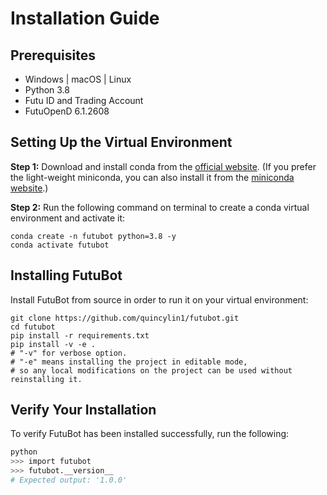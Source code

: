 # Installation Guide

## Prerequisites

- Windows | macOS | Linux
- Python 3.8
- Futu ID and Trading Account
- FutuOpenD 6.1.2608

## Setting Up the Virtual Environment

**Step 1:** Download and install conda from the [official website](https://conda.io/projects/conda/en/latest/user-guide/install/index.html). (If you prefer the light-weight miniconda, you can also install it from the [miniconda website](https://docs.conda.io/en/latest/miniconda.html).)

**Step 2:** Run the following command on terminal to create a conda virtual environment and activate it:

```shell
conda create -n futubot python=3.8 -y
conda activate futubot
```

## Installing FutuBot

Install FutuBot from source in order to run it on your virtual environment:

```shell
git clone https://github.com/quincylin1/futubot.git
cd futubot
pip install -r requirements.txt
pip install -v -e .
# "-v" for verbose option.
# "-e" means installing the project in editable mode,
# so any local modifications on the project can be used without reinstalling it.
```

## Verify Your Installation

To verify FutuBot has been installed successfully, run the following:

```bash
python
>>> import futubot
>>> futubot.__version__
# Expected output: '1.0.0'
```
